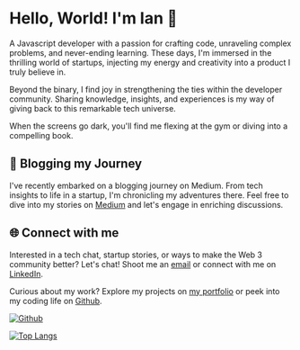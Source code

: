 # Hello, World! I'm Ian 👋

A Javascript developer with a passion for crafting code, unraveling complex problems, and never-ending learning. These days, I'm immersed in the thrilling world of startups, injecting my energy and creativity into a product I truly believe in.

Beyond the binary, I find joy in strengthening the ties within the developer community. Sharing knowledge, insights, and experiences is my way of giving back to this remarkable tech universe.

When the screens go dark, you'll find me flexing at the gym or diving into a compelling book.

## 📝 Blogging my Journey

I've recently embarked on a blogging journey on Medium. From tech insights to life in a startup, I'm chronicling my adventures there. Feel free to dive into my stories on [Medium](https://medium.com/@ianduhamel) and let's engage in enriching discussions.

## 🌐 Connect with me

Interested in a tech chat, startup stories, or ways to make the Web 3 community better? Let's chat! Shoot me an [email](mailto:ianduhamelhayes@gmail.com) or connect with me on [LinkedIn](https://www.linkedin.com/in/Ianduha13).

Curious about my work? Explore my projects on [my portfolio](https://www.ianduhamel.vercel.app/) or peek into my coding life on [Github](https://github.com/Ianduha13).

[![Github](https://img.shields.io/github/followers/Ianduha13?label=follow&style=social)](https://github.com/Ianduha13)

[![Top Langs](https://github-readme-stats.vercel.app/api/top-langs/?username=Ianduha13&layout=donut&theme=dark)](https://github.com/anuraghazra/github-readme-stats)

